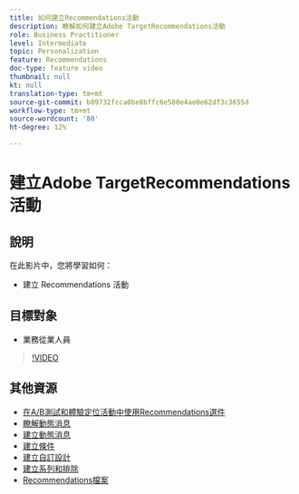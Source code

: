 ```yaml
---
title: 如何建立Recommendations活動
description: 瞭解如何建立Adobe TargetRecommendations活動
role: Business Practitioner
level: Intermediate
topic: Personalization
feature: Recommendations
doc-type: feature video
thumbnail: null
kt: null
translation-type: tm+mt
source-git-commit: b89732fcca0be8bffc6e580e4ae0e62df3c3655d
workflow-type: tm+mt
source-wordcount: '80'
ht-degree: 12%

---
```



# 建立Adobe TargetRecommendations活動

## 說明

在此影片中，您將學習如何：

* 建立 Recommendations 活動

## 目標對象

* 業務從業人員

>[!VIDEO](https://video.tv.adobe.com/v/27688?quality=12)

## 其他資源

* [在A/B測試和體驗定位活動中使用Recommendations選件](use-recommendations-offers.md)
* [瞭解動態消息](understanding-feeds.md)
* [建立動態消息](create-a-feed.md)
* [建立條件](create-criteria.md)
* [建立自訂設計](create-custom-designs.md)
* [建立系列和排除](create-collections-and-exclusions.md)
* [Recommendations檔案](https://docs.adobe.com/content/help/en/target/using/recommendations/recommendations.html)
